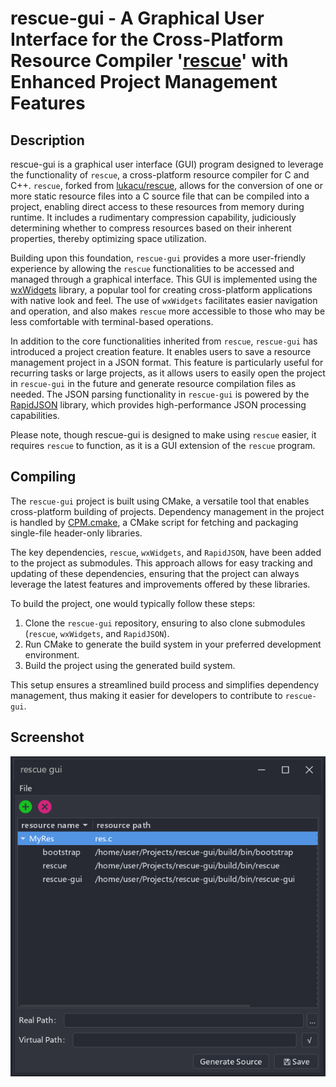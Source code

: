# rescue-gui - A Graphical User Interface for the Cross-Platform Resource Compiler '[rescue](https://github.com/XiaoLey/rescue.git)' with Enhanced Project Management Features

## Description

rescue-gui is a graphical user interface (GUI) program designed to leverage the functionality of `rescue`, a cross-platform resource compiler for C 
and C++. `rescue`, forked from [lukacu/rescue](https://github.com/lukacu/rescue), allows for the conversion of one or more static resource files into a C source file that can be 
compiled into a project, enabling direct access to these resources from memory during runtime. It includes a rudimentary compression capability, judiciously determining whether to compress resources based on their inherent properties, thereby optimizing space utilization.

Building upon this foundation, `rescue-gui` provides a more user-friendly experience by allowing the `rescue` functionalities to be accessed and 
managed through a graphical interface. This GUI is implemented using the [wxWidgets](https://github.com/wxWidgets/wxWidgets) library, a popular tool for 
creating cross-platform applications with native look and feel. The use of `wxWidgets`  facilitates easier navigation and operation, and also makes `rescue` more accessible to those who may be less comfortable with terminal-based operations.

In addition to the core functionalities inherited from `rescue`, `rescue-gui` has introduced a project creation feature. It enables users to save a 
resource management project in a JSON format. This feature is particularly useful for recurring tasks or large projects, as it allows users to 
easily open the project in `rescue-gui` in the future and generate resource compilation files as needed. The JSON parsing functionality in 
`rescue-gui` is powered by the [RapidJSON](https://github.com/Tencent/rapidjson/) library, which provides high-performance JSON processing capabilities.

Please note, though rescue-gui is designed to make using `rescue` easier, it requires `rescue` to function, as it is a GUI extension of the `rescue` program.

## Compiling

The `rescue-gui` project is built using CMake, a versatile tool that enables cross-platform building of projects. Dependency management in the project is handled by [CPM.cmake](https://github.com/cpm-cmake/CPM.cmake), a CMake script for fetching and packaging single-file header-only libraries.

The key dependencies, `rescue`, `wxWidgets`, and `RapidJSON`, have been added to the project as submodules. This approach allows for easy tracking and updating of these dependencies, ensuring that the project can always leverage the latest features and improvements offered by these libraries.

To build the project, one would typically follow these steps:

1. Clone the `rescue-gui` repository, ensuring to also clone submodules (`rescue`, `wxWidgets`, and `RapidJSON`).
2. Run CMake to generate the build system in your preferred development environment.
3. Build the project using the generated build system.

This setup ensures a streamlined build process and simplifies dependency management, thus making it easier for developers to contribute to `rescue-gui`.

## Screenshot

![screenshot1](res/readme/screenshot1.png)
